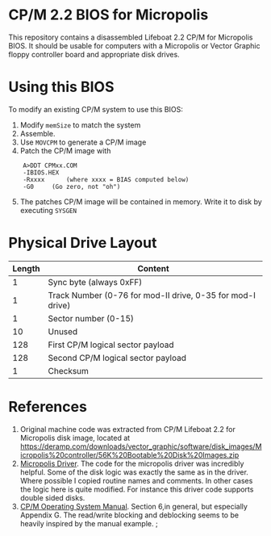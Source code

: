 # CP/M 2.2 BIOS for Micropolis 
This repository contains a disassembled Lifeboat 2.2 CP/M for Micropolis BIOS.  It should be usable for computers with a Micropolis or Vector Graphic floppy controller board and appropriate disk drives.


# Using this BIOS
To modify an existing CP/M system to use this BIOS:
1. Modify `memSize` to match the system
2. Assemble.
3. Use `MOVCPM` to generate a CP/M image
4. Patch the CP/M image with 
```
	A>DDT CPMxx.COM
	-IBIOS.HEX
	-Rxxxx		(where xxxx = BIAS computed below)
	-G0		(Go zero, not "oh")
```
5. The patches CP/M image will be contained in memory.  Write it to disk by executing `SYSGEN`

# Physical Drive Layout
| Length | Content |
| ------ | ------- |
| 1      | Sync byte (always 0xFF) |
| 1      | Track Number (0-76 for mod-II drive, 0-35 for mod-I drive)|
| 1      | Sector number (0-15) |
| 10     | Unused |
| 128    | First CP/M logical sector payload |
| 128    | Second CP/M logical sector payload |
| 1      | Checksum |


# References
1. Original machine code was extracted from CP/M Lifeboat 2.2 for Micropolis disk image, located at https://deramp.com/downloads/vector_graphic/software/disk_images/Micropolis%20controller/56K%20Bootable%20Disk%20Images.zip
2. [Micropolis Driver](https://deramp.com/downloads/vector_graphic/software/manuals/Disk%20Driver.pdf).  		The code for the micropolis driver was 		incredibly helpful.  Some of the disk logic was		exactly the same as in the driver.  Where		possible I copied routine names and comments.  In other cases the logic here is quite modified.  For instance this driver code supports double sided disks.
3. [CP/M Operating System Manual](http://www.gaby.de/cpm/manuals/archive/cpm22htm/).  Section 6,in general, but especially Appendix G. The read/write blocking and deblocking seems to be heavily inspired by the manual example.  ;